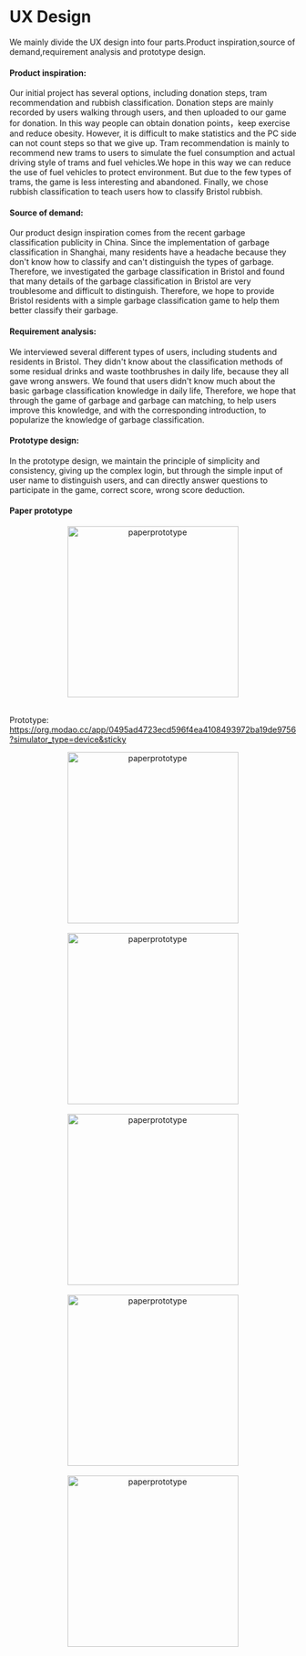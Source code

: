 # UX Design

We mainly divide the UX design into four parts.Product inspiration,source of demand,requirement analysis and prototype design.

#### Product inspiration:

Our initial project has several options, including donation steps, tram recommendation and rubbish classification. 
Donation steps are mainly recorded by users walking through users, and then uploaded to our game for donation. In this way people can obtain donation points，keep exercise and reduce obesity. 
However, it is difficult to make statistics and the PC side can not count steps so that we give up. Tram recommendation is mainly to recommend new trams to users to simulate the fuel consumption and actual driving style of trams and fuel vehicles.We hope in this way we can reduce the use of fuel vehicles to protect environment.
But due to the few types of trams, the game is less interesting and abandoned. Finally, we chose rubbish classification to teach users how to classify Bristol rubbish.

#### Source of demand:

Our product design inspiration comes from the recent garbage classification publicity in China. Since the implementation of garbage classification in Shanghai, many residents have a headache because they don't know how to classify and can't distinguish the types of garbage.
Therefore, we investigated the garbage classification in Bristol and found that many details of the garbage classification in Bristol are very troublesome and difficult to distinguish.
Therefore, we hope to provide Bristol residents with a simple garbage classification game to help them better classify their garbage.

#### Requirement analysis:

We interviewed several different types of users, including students and residents in Bristol. They didn't know about the classification methods of some residual drinks and waste toothbrushes in daily life, because they all gave wrong answers. 
We found that users didn't know much about the basic garbage classification knowledge in daily life, Therefore, we hope that through the game of garbage and garbage can matching, to help users improve this knowledge, and with the corresponding introduction, to popularize the knowledge of garbage classification.

#### Prototype design:

In the prototype design, we maintain the principle of simplicity and consistency, giving up the complex login, but through the simple input of user name to distinguish users, and can directly answer questions to participate in the game, correct score, wrong score deduction.

#### Paper prototype

<div align=center><img width="300" src="https://github.com/LIAM-LIN/COMSM1401-DESK12/blob/main/prototype%20drawings/Paper%20prototype.jpeg?raw=true" alt = "paperprototype"/></div> <br/>

Prototype:
https://org.modao.cc/app/0495ad4723ecd596f4ea4108493972ba19de9756?simulator_type=device&sticky
<div align=center><img width="300" src="https://github.com/LIAM-LIN/COMSM1401-DESK12/blob/main/prototype%20drawings/1_Welcome_Page.png?raw=true" alt = "paperprototype"/></div> <br/>
<div align=center><img width="300" src="https://github.com/LIAM-LIN/COMSM1401-DESK12/blob/main/prototype%20drawings/2_Login.png?raw=true" alt = "paperprototype"/></div> <br/>
<div align=center><img width="300" src="https://github.com/LIAM-LIN/COMSM1401-DESK12/blob/main/prototype%20drawings/3_Game.png?raw=true" alt = "paperprototype"/></div> <br/>
<div align=center><img width="300" src="https://github.com/LIAM-LIN/COMSM1401-DESK12/blob/main/prototype%20drawings/6_Trash_1.png?raw=true" alt = "paperprototype"/></div> <br/>
<div align=center><img width="300" src="https://github.com/LIAM-LIN/COMSM1401-DESK12/blob/main/prototype%20drawings/10_Result.png?raw=true" alt = "paperprototype"/></div> <br/>
